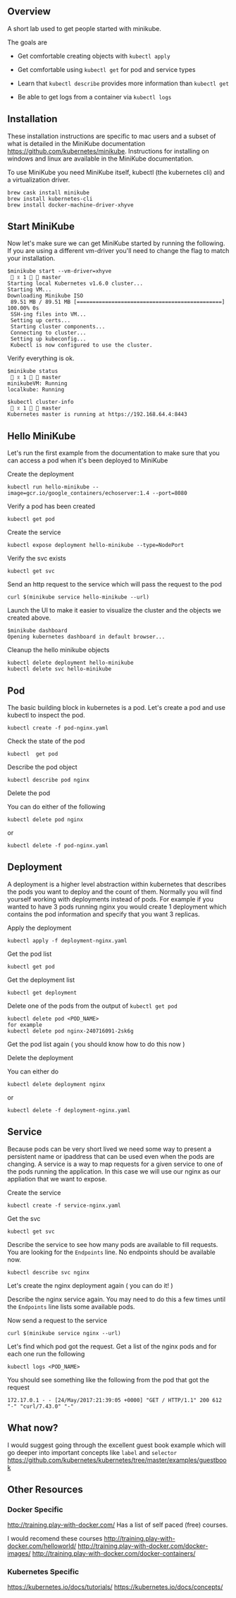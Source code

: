 ## Overview

A short lab used to get people started with minikube.

The goals are

 * Get comfortable creating objects with `kubectl apply`

 * Get comfortable using `kubectl get` for pod and service types

 * Learn that `kubectl describe` provides more information than `kubectl get`

 * Be able to get logs from a container via `kubectl logs`

## Installation

These installation instructions are specific to mac users and a subset of what is detailed in the MiniKube documentation https://github.com/kubernetes/minikube.
Instructions for installing on windows and linux are available in the MiniKube documentation.

To use MiniKube you need MiniKube itself, kubectl (the kubernetes cli) and a virtualization driver.

```
brew cask install minikube
brew install kubernetes-cli
brew install docker-machine-driver-xhyve
```

## Start MiniKube

Now let's make sure we can get MiniKube started by running the following.  If you are using a different vm-driver you'll need to change the flag to match your installation.

```
$minikube start --vm-driver=xhyve                                                                                                                                                                                                                       ⌆ 1   master 
Starting local Kubernetes v1.6.0 cluster...
Starting VM...
Downloading Minikube ISO
 89.51 MB / 89.51 MB [==============================================] 100.00% 0s
 SSH-ing files into VM...
 Setting up certs...
 Starting cluster components...
 Connecting to cluster...
 Setting up kubeconfig...
 Kubectl is now configured to use the cluster.
```

Verify everything is ok.

```
$minikube status                                                                                                                                                                                                                                        ⌆ 1   master 
minikubeVM: Running
localkube: Running
```

```
$kubectl cluster-info                                                                                                                                                                                                                                   ⌆ 1   master 
Kubernetes master is running at https://192.168.64.4:8443
```

## Hello MiniKube
Let's run the first example from the documentation to make sure that you can access a pod when it's been deployed to MiniKube

Create the deployment

```
kubectl run hello-minikube --image=gcr.io/google_containers/echoserver:1.4 --port=8080
```


Verify a pod has been created
```
kubectl get pod
```

Create the service

```
kubectl expose deployment hello-minikube --type=NodePort
```

Verify the svc exists

```
kubectl get svc
```

Send an http request to the service which will pass the request to the pod
```
curl $(minikube service hello-minikube --url)
```

Launch the UI to make it easier to visualize the cluster and the objects we created above.

```
$minikube dashboard
Opening kubernetes dashboard in default browser...
```

Cleanup the hello minikube objects

```
kubectl delete deployment hello-minikube
kubectl delete svc hello-minikube
```

## Pod
The basic building block in kubernetes is a pod.  Let's create a pod and use kubectl to inspect the pod.

```
kubectl create -f pod-nginx.yaml
```

Check the state of the pod

```
kubectl  get pod
```

Describe the pod object

```
kubectl describe pod nginx
```

Delete the pod

You can do either of the following

```
kubectl delete pod nginx
```

or

```
kubectl delete -f pod-nginx.yaml
```

## Deployment
A deployment is a higher level abstraction within kubernetes that describes the pods you want to deploy and the count of them.  Normally you will find yourself working with deployments instead of pods.  For example if you wanted to have 3 pods running nginx you would create 1 deployment which contains the pod information and specify that you want 3 replicas.

Apply the deployment

```
kubectl apply -f deployment-nginx.yaml
```

Get the pod list

```
kubectl get pod
```

Get the deployment list

```
kubectl get deployment
```

Delete one of the pods from the output of `kubectl get pod`

```
kubectl delete pod <POD_NAME>
for example
kubectl delete pod nginx-240716091-2sk6g
````

Get the pod list again ( you should know how to do this now )

Delete the deployment

You can either do

```
kubectl delete deployment nginx
```

or

```
kubectl delete -f deployment-nginx.yaml
```

## Service
Because pods can be very short lived we need some way to present a persistent name or ipaddress that can be used even when the pods are changing.  A service is a way to map requests for a given service to one of the pods running the application.  In this case we will use our nginx as our appliation that we want to expose.

Create the service

```
kubectl create -f service-nginx.yaml
```

Get the svc

```
kubectl get svc
```

Describe the service to see how many pods are available to fill requests.  You are looking for the `Endpoints` line.  No endpoints should be available now.

```
kubectl describe svc nginx
```

Let's create the nginx deployment again ( you can do it! )

Describe the nginx service again.  You may need to do this a few times until the `Endpoints` line lists some available pods.

Now send a request to the service

```
curl $(minikube service nginx --url)
```

Let's find which pod got the request.  Get a list of the nginx pods and for each one run the following

```
kubectl logs <POD_NAME>
```

You should see something like the following from the pod that got the request

```
172.17.0.1 - - [24/May/2017:21:39:05 +0000] "GET / HTTP/1.1" 200 612 "-" "curl/7.43.0" "-"
```

## What now?

I would suggest going through the excellent guest book example which will go deeper into important concepts like `label` and `selector` https://github.com/kubernetes/kubernetes/tree/master/examples/guestbook

## Other Resources

### Docker Specific

http://training.play-with-docker.com/ Has a list of self paced (free) courses.

I would recomend these courses
http://training.play-with-docker.com/helloworld/
http://training.play-with-docker.com/docker-images/
http://training.play-with-docker.com/docker-containers/

### Kubernetes Specific
https://kubernetes.io/docs/tutorials/
https://kubernetes.io/docs/concepts/
